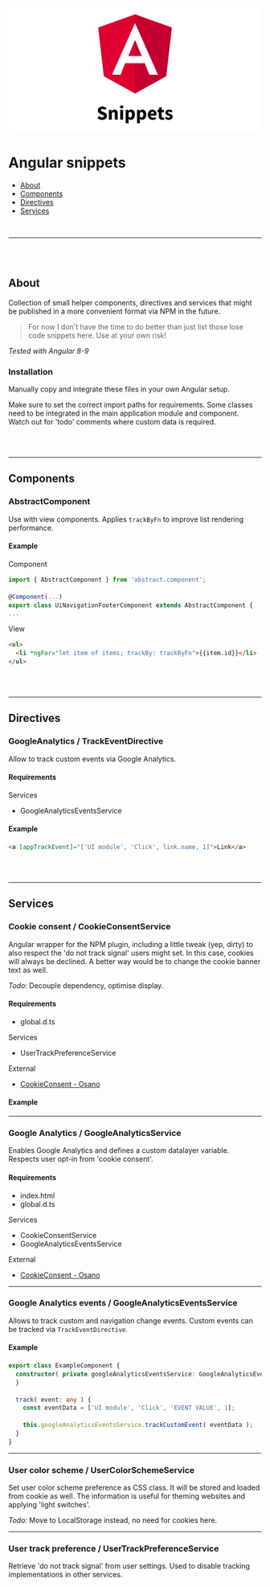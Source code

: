 ![Preview](preview.png)

# Angular snippets

- [About](#about)
- [Components](#components)
- [Directives](#directives)
- [Services](#services)

<br>

---


<br><br>

## About

Collection of small helper components, directives and services that might be published in a more convenient format via NPM in the future.

> For now I don't have the time to do better than just list those lose code snippets here. Use at your own risk!

*Tested with Angular 8-9*


### Installation

Manually copy and integrate these files in your own Angular setup.

Make sure to set the correct import paths for requirements.
Some classes need to be integrated in the main application module and component.
Watch out for 'todo' comments where custom data is required.


<br><br>

---

## Components

### AbstractComponent

Use with view components. Applies `trackByFn` to improve list rendering performance.

#### Example

Component

```ts
import { AbstractComponent } from 'abstract.component';

@Component(...)
export class UiNavigationFooterComponent extends AbstractComponent {
...
```

View

```html
<ul>
  <li *ngFor="let item of items; trackBy: trackByFn">{{item.id}}</li>
</ul>
```

<br><br>

---

## Directives

### GoogleAnalytics / TrackEventDirective

Allow to track custom events via Google Analytics.

#### Requirements

Services
- GoogleAnalyticsEventsService

#### Example

```html
<a [appTrackEvent]="['UI module', 'Click', link.name, 1]">Link</a>
```

<br><br>

---

## Services

### Cookie consent / CookieConsentService

Angular wrapper for the NPM plugin, including a little tweak (yep, dirty) to also respect the 'do not track signal' users might set. In this case, cookies will always be declined. A better way would be to change the cookie banner text as well.

*Todo:* Decouple dependency, optimise display.


#### Requirements

- global.d.ts

Services
- UserTrackPreferenceService

External
- [CookieConsent - Osano](https://www.npmjs.com/package/cookieconsent)

#### Example

---

### Google Analytics / GoogleAnalyticsService

Enables Google Analytics and defines a custom datalayer variable.
Respects user opt-in from 'cookie consent'.

#### Requirements

- index.html
- global.d.ts

Services
- CookieConsentService
- GoogleAnalyticsEventsService

External
- [CookieConsent - Osano](https://www.npmjs.com/package/cookieconsent)


---

### Google Analytics events / GoogleAnalyticsEventsService

Allows to track custom and navigation change events.
Custom events can be tracked via `TrackEventDirective`.

#### Example

```ts
export class ExampleComponent {
  constructor( private googleAnalyticsEventsService: GoogleAnalyticsEventsService ) {
  }

  track( event: any ) {
    const eventData = ['UI module', 'Click', 'EVENT VALUE', 1];

    this.googleAnalyticsEventsService.trackCustomEvent( eventData );
  }
}
```


---

### User color scheme / UserColorSchemeService

Set user color scheme preference as CSS class. It will be stored and loaded from cookie as well. The information is useful for theming websites and applying 'light switches'.

*Todo:* Move to LocalStorage instead, no need for cookies here.

---

### User track preference / UserTrackPreferenceService

Retrieve 'do not track signal' from user settings. Used to disable tracking implementations in other services.


